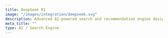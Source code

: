 ```yaml
---
title: DeepSeek R1
image: "/images/integration/deepseek.svg"
description: Advanced AI-powered search and recommendation engine designed to enhance content discovery and user engagement.
meta_title: ""
type: AI / Search Engine
---
```

